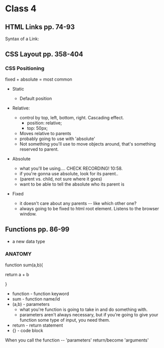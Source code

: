 # Class 4

## HTML Links pp. 74-93

Syntax of a Link:

## CSS Layout pp. 358-404

### CSS Positioning

fixed + absolute = most common

- Static
  - Default position

- Relative:
  - control by top, left, bottom, right. Cascading effect. 
    - position: relative;
    - top: 50px;
  - Moves relative to parents
  - probably going to use with 'absolute'
  - Not something you'll use to move objects around, that's something reserved to parent.

- Absolute
  - what you'll be using.... CHECK RECORDING! 10:58.
  - if you're gonna use absolute, look for its parent..
  - (parent vs. child, not sure where it goes)
  - want to be able to tell the absolute who its parent is

- Fixed
  - it doesn't care about any parents -- like which other one?
  - always going to be fixed to html root element. Listens to the browser window.

## Functions pp. 86-99

- a new data type


### ANATOMY

function sum(a,b){

  return a + b

}

- function - function keyword
- sum - function name/id 
- (a,b) - parameters
  - what you're function is going to take in and do something with. 
  - parameters aren't always necessary, but if you're going to give your function some type of input, you need them.
- return - return statement
- {} - code block

When you call the function -- 'parameters' return/become 'arguments'